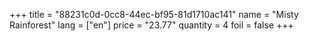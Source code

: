 +++
title = "88231c0d-0cc8-44ec-bf95-81d1710ac141"
name = "Misty Rainforest"
lang = ["en"]
price = "23.77"
quantity = 4
foil = false
+++
